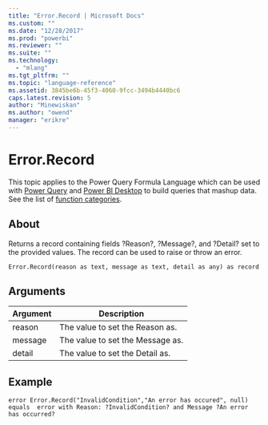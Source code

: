 ```yaml
---
title: "Error.Record | Microsoft Docs"
ms.custom: ""
ms.date: "12/28/2017"
ms.prod: "powerbi"
ms.reviewer: ""
ms.suite: ""
ms.technology: 
  - "mlang"
ms.tgt_pltfrm: ""
ms.topic: "language-reference"
ms.assetid: 3845be6b-45f3-4060-9fcc-3494b4440bc6
caps.latest.revision: 5
author: "Minewiskan"
ms.author: "owend"
manager: "erikre"
---
```

# Error.Record
This topic applies to the Power Query Formula Language which can be used with [Power Query](https://support.office.com/article/Introduction-to-Microsoft-Power-Query-for-Excel-6E92E2F4-2079-4E1F-BAD5-89F6269CD605) and [Power BI Desktop](http://go.microsoft.com/fwlink/p/?LinkId=618607) to build queries that mashup data. See the list of [function categories](https://msdn.microsoft.com/en-us/library/mt211003.aspx).  
  
## About  
Returns a record containing fields ?Reason?, ?Message?, and ?Detail? set to the provided values. The record can be used to raise or throw an error.  
  
```  
Error.Record(reason as text, message as text, detail as any) as record  
```  
  
## Arguments  
  
|Argument|Description|  
|------------|---------------|  
|reason|The value to set the Reason as.|  
|message|The value to set the Message as.|  
|detail|The value to set the Detail as.|  
  
## Example  
  
```  
error Error.Record("InvalidCondition","An error has occured", null)  
equals  error with Reason: ?InvalidCondition? and Message ?An error has occurred?  
```  

